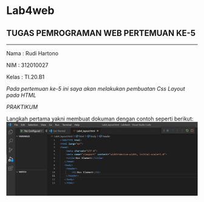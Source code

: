 # Lab4web

## TUGAS PEMROGRAMAN WEB PERTEMUAN KE-5

<hr>

Nama    : Rudi Hartono

NIM     : 312010027

Kelas   : TI.20.B1

*Pada pertemuan ke-5 ini saya akan melakukan pembuatan Css Layout pada HTML*

*PRAKTIKUM*

Langkah pertama yakni membuat dokuman dengan contoh seperti berikut:
![membuat dokumen html](gambar/element1.PNG)
